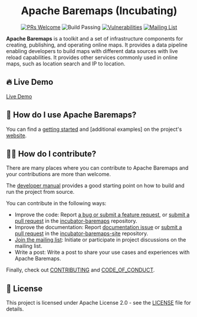 <!--
Licensed to the Apache Software Foundation (ASF) under one or more
contributor license agreements.  See the NOTICE file distributed with
this work for additional information regarding copyright ownership.
The ASF licenses this file to you under the Apache License, Version 2.0
(the "License"); you may not use this file except in compliance with
the License.  You may obtain a copy of the License at

http://www.apache.org/licenses/LICENSE-2.0

Unless required by applicable law or agreed to in writing, software
distributed under the License is distributed on an "AS IS" BASIS,
WITHOUT WARRANTIES OR CONDITIONS OF ANY KIND, either express or implied.
See the License for the specific language governing permissions and
limitations under the License.
-->
<div align="center">

# Apache Baremaps (Incubating)

[![PRs Welcome](https://img.shields.io/badge/PRs-welcome-brightgreen.svg?style=flat&logo=github&color=2370ff&labelColor=454545)](http://makeapullrequest.com)
![Build Passing](https://github.com/baremaps/baremaps/actions/workflows/build.yml/badge.svg)
[![Vulnerabilities](https://sonarcloud.io/api/project_badges/measure?project=apache_baremaps&metric=vulnerabilities)](https://sonarcloud.io/project/overview?id=apache_baremaps)
[![Mailing List](https://img.shields.io/badge/Apache-dev_mailing_list-success.svg?logo=apache)](https://lists.apache.org/list.html?dev@baremaps.apache.org)

</div>

**Apache Baremaps** is a toolkit and a set of infrastructure components for creating, publishing, and operating online maps. It provides a data pipeline enabling developers to build maps with different data sources with live reload capabilities. It provides other services commonly used in online maps, such as location search and IP to location.

## 🔥 Live Demo

[Live Demo](https://baremaps.apache.org/map/)

## 📖 How do I use Apache Baremaps?

You can find a [getting started](https://baremaps.apache.org/documentation/getting-started/) and [additional examples] on the project's [website](https://baremaps.apache.org/).

## 👩‍💻 How do I contribute?

There are many places where you can contribute to Apache Baremaps and your contributions are more than welcome.

The [developer manual](https://baremaps.apache.org/documentation/additional-examples/) provides a good starting point on how to build and run the project from source.

You can contribute in the following ways:
- Improve the code: Report [a bug or submit a feature request](https://github.com/apache/incubator-baremaps/issues), or [submit a pull request](https://github.com/apache/incubator-baremaps/pulls) in the [incubator-baremaps](https://github.com/apache/incubator-baremaps/) repository.
- Improve the documentation: Report [documentation issue](https://github.com/apache/incubator-baremaps-site/issues) or [submit a pull request](https://github.com/apache/incubator-baremaps-site/pulls) in the [incubator-baremaps-site](https://github.com/apache/incubator-baremaps-site/) repository.
- [Join the mailing list](https://lists.apache.org/list.html?dev@baremaps.apache.org): Initiate or participate in project discussions on the mailing list.
- Write a post: Write a post to share your use cases and experiences with Apache Baremaps.

Finally, check out [CONTRIBUTING](CONTRIBUTING.md) and [CODE_OF_CONDUCT](CODE_OF_CONDUCT.md).

## 📄 License

This project is licensed under Apache License 2.0 - see the [LICENSE](LICENSE) file for details.
